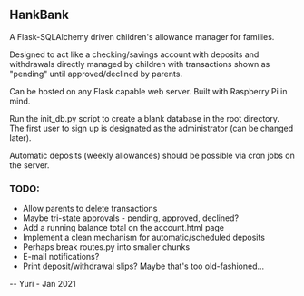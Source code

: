 ## HankBank
A Flask-SQLAlchemy driven children's allowance manager for families.

Designed to act like a checking/savings account with deposits and withdrawals directly managed by children with transactions shown as "pending" until approved/declined by parents.

Can be hosted on any Flask capable web server.  Built with Raspberry Pi in mind.

Run the init_db.py script to create a blank database in the root directory.  The first user to sign up is designated as the administrator (can be changed later).

Automatic deposits (weekly allowances) should be possible via cron jobs on the server.

### TODO:
* Allow parents to delete transactions
* Maybe tri-state approvals - pending, approved, declined?
* Add a running balance total on the account.html page
* Implement a clean mechanism for automatic/scheduled deposits
* Perhaps break routes.py into smaller chunks
* E-mail notifications?
* Print deposit/withdrawal slips?  Maybe that's too old-fashioned...

-- Yuri - Jan 2021